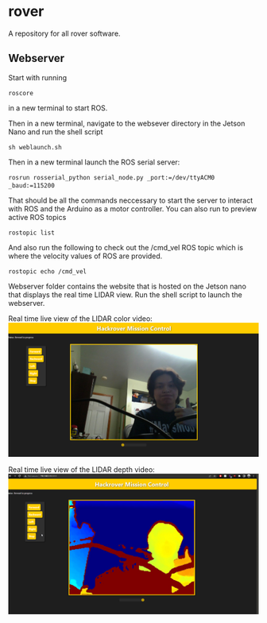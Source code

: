 # rover
A repository for all rover software.

## Webserver
Start with running 
```
roscore
```
in a new terminal to start ROS.

Then in a new terminal, navigate to the websever directory in the Jetson Nano and run the shell script
```
sh weblaunch.sh
```

Then in a new terminal launch the ROS serial server:
```
rosrun rosserial_python serial_node.py _port:=/dev/ttyACM0 _baud:=115200
```
That should be all the commands neccessary to start the server to interact with ROS and the Arduino as a motor controller.
You can also run to preview active ROS topics
```
rostopic list
```
And also run the following to check out the /cmd_vel ROS topic which is where the velocity values of ROS are provided.
```
rostopic echo /cmd_vel
```
Webserver folder contains the website that is hosted on the Jetson nano that displays the real time LIDAR view. 
Run the shell script to launch the webserver.

Real time live view of the LIDAR color video:
![live view](https://github.com/HackRover/rover/blob/main/img/live%20view.png?raw=true)

Real time live view of the LIDAR depth video:
![heatmap view](https://github.com/HackRover/rover/blob/main/img/heatmap%20live%20view.png?raw=true)
